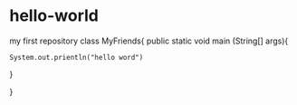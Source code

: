 # hello-world
my first repository
class MyFriends{
  public static void main (String[] args){
  
    System.out.prientln("hello word")
  
  }


}

